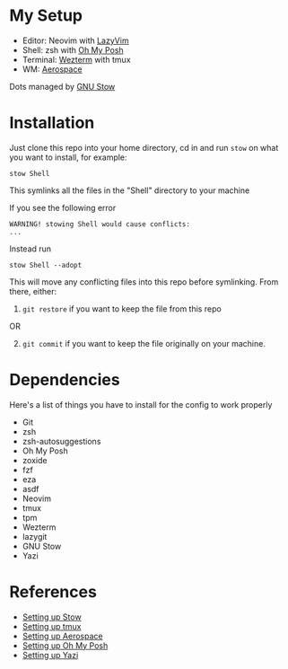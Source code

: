 # My Setup

- Editor: Neovim with [LazyVim](https://github.com/LazyVim/LazyVim)
- Shell: zsh with [Oh My Posh](https://github.com/JanDeDobbeleer/oh-my-posh)
- Terminal: [Wezterm](https://github.com/wez/wezterm) with tmux
- WM: [Aerospace](https://github.com/nikitabobko/AeroSpace)

Dots managed by [GNU Stow](https://www.gnu.org/software/stow/)

# Installation

Just clone this repo into your home directory, cd in and run `stow` on what you want to install, for example:

```
stow Shell
```

This symlinks all the files in the "Shell" directory to your machine

If you see the following error

```
WARNING! stowing Shell would cause conflicts:
...
```

Instead run
```
stow Shell --adopt
```
This will move any conflicting files into this repo before symlinking.
From there, either:
1. `git restore` if you want to keep the file from this repo

OR

2. `git commit` if you want to keep the file originally on your machine.

# Dependencies
Here's a list of things you have to install for the config to work properly

- Git
- zsh
- zsh-autosuggestions
- Oh My Posh
- zoxide
- fzf
- eza
- asdf
- Neovim
- tmux
- tpm
- Wezterm
- lazygit
- GNU Stow
- Yazi

# References

- [Setting up Stow](https://www.youtube.com/watch?v=y6XCebnB9gs)
- [Setting up tmux](https://www.youtube.com/watch?v=DzNmUNvnB04)
- [Setting up Aerospace](https://www.josean.com/posts/how-to-setup-aerospace-tiling-window-manager)
- [Setting up Oh My Posh](https://www.youtube.com/watch?v=9U8LCjuQzdc)
- [Setting up Yazi](https://www.youtube.com/watch?v=iKb3cHDD9hw)
